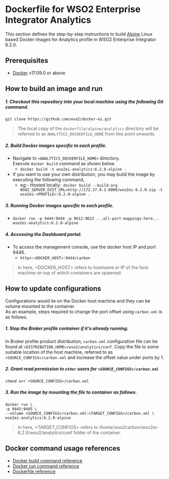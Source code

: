 # Dockerfile for WSO2 Enterprise Integrator Analytics #

This section defines the step-by-step instructions to build [Alpine](https://hub.docker.com/_/alpine/) Linux based Docker images for Analytics profile
in WSO2 Enterprise Integrator 6.2.0.

## Prerequisites

* [Docker](https://www.docker.com/get-docker) v17.09.0 or above

## How to build an image and run
##### 1. Checkout this repository into your local machine using the following Git command.

```
git clone https://github.com/wso2/docker-ei.git
```

>The local copy of the `dockerfile/alpine/analytics` directory will be referred to as `ANALYTICS_DOCKERFILE_HOME` from this point onwards.

##### 2. Build Docker images specific to each profile.

- Navigate to `<ANALYTICS_DOCKERFILE_HOME>` directory. <br>
  Execute `docker build` command as shown below.
    + `docker build -t wso2ei-analytics:6.2.0-alpine .`
- If you want to use your own distribution, you may build the image by executing the following command,
    + eg:- Hosted locally:` docker build --build-arg WSO2_SERVER_DIST_URL=http://172.17.0.1:8000/wso2ei-6.2.0.zip -t wso2ei-<PROFILE>:6.2.0-alpine .`

##### 3. Running Docker images specific to each profile.

- `docker run -p 9444:9444 -p 9612:9612 ...all-port-mappings-here... wso2ei-analytics:6.2.0-alpine`

##### 4. Accessing the Dashboard portal.

- To access the management console, use the docker host IP and port 9446.
    + `https:<DOCKER_HOST>:9444/carbon`

>In here, <DOCKER_HOST> refers to hostname or IP of the host machine on top of which containers are spawned.

## How to update configurations
Configurations would lie on the Docker host machine and they can be volume mounted to the container. <br>
As an example, steps required to change the port offset using `carbon.xml` is as follows.

##### 1. Stop the Broker profile container if it's already running.
In Broker profile product distribution, `carbon.xml` configuration file can be found at `<DISTRIBUTION_HOME>/wso2/analytics/conf`.
Copy the file to some suitable location of the host machine, referred to as `<SOURCE_CONFIGS>/carbon.xml` and
increase the offset value under ports by 1.

##### 2. Grant read permission to `other` users for `<SOURCE_CONFIGS>/carbon.xml`
```
chmod o+r <SOURCE_CONFIGS>/carbon.xml
```

##### 3. Run the image by mounting the file to container as follows.
```
docker run \
-p 9445:9445 \
--volume <SOURCE_CONFIGS>/carbon.xml:<TARGET_CONFIGS>/carbon.xml \
wso2ei-analytics:6.2.0-alpine
```

>In here, <TARGET_CONFIGS> refers to /home/wso2carbon/wso2ei-6.2.0/wso2/analytics/conf folder of the container.


## Docker command usage references

* [Docker build command reference](https://docs.docker.com/engine/reference/commandline/build/)
* [Docker run command reference](https://docs.docker.com/engine/reference/run/)
* [Dockerfile reference](https://docs.docker.com/engine/reference/builder/)